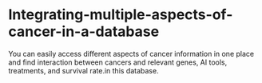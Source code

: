# Integrating-multiple-aspects-of-cancer-in-a-database
You can easily access different aspects of cancer information in one place and find interaction between cancers and relevant genes, AI tools, treatments, and survival rate.in this database.  
